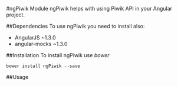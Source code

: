 #ngPiwik
Module ngPiwik helps with using Piwik API in your Angular project.

##Dependencies
To use ngPiwik you need to install also:
* AngularJS ~1.3.0
* angular-mocks ~1.3.0

##Installation
To install ngPiwik use *bower*
```
bower install ngPiwik --save
```

##Usage
